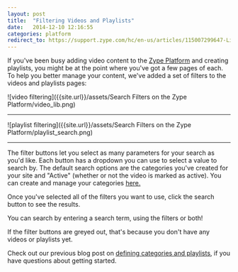```yaml
---
layout: post
title:  "Filtering Videos and Playlists"
date:   2014-12-10 12:16:55
categories: platform
redirect_to: https://support.zype.com/hc/en-us/articles/115007299647-Library-Overview
---
```


If you've been busy adding video content to the [Zype Platform](http://admin.zype.com) and creating playlists, you might be at the point where you've got a few pages of each. To help you better manage your content, we've added a set of filters to the videos and playlists pages:

![video filtering]({{site.url}}/assets/Search Filters on the Zype Platform/video_lib.png)

<hr>

![playlist filtering]({{site.url}}/assets/Search Filters on the Zype Platform/playlist_search.png)

<hr>

The filter buttons let you select as many parameters for your search as you'd like. Each button has a dropdown you can use to select a value to search by. The default search options are the categories you've created for your site and "Active" (whether or not the video is marked as active). You can create and manage your categories [here.](https://admin.zype.com/categories)

Once you've selected all of the filters you want to use, click the search button to see the results.

You can search by entering a search term, using the filters or both!

If the filter buttons are greyed out, that's because you don't have any videos or playlists yet.

Check out our previous blog post on [defining categories and playlists](http://dev.zype.com/posts/2014/12/04/defining-categories-and-playlists/), if you have questions about getting started.
